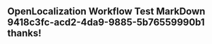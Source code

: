 <properties
ms.topic="hero-topic"
ms.test1="hero-topic"
ms.test2="test"/>

## OpenLocalization Workflow Test MarkDown 9418c3fc-acd2-4da9-9885-5b76559990b1 thanks!
<!--HONumber=Mar16_HO3-->
